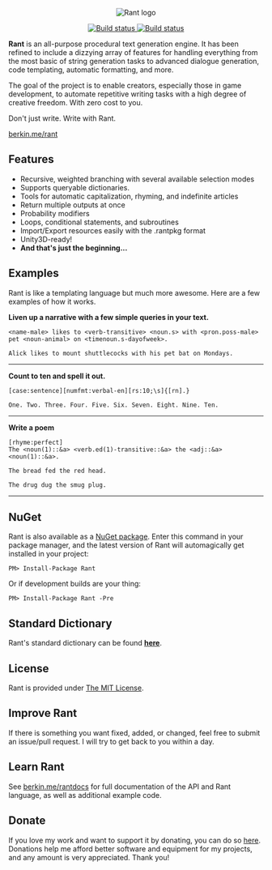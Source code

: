 <p align="center">
<img src="http://i.imgur.com/Vx7LyRP.png" alt="Rant logo"></img>
</p>

<p align="center">
  <a href="https://ci.appveyor.com/project/TheBerkin/rant/branch/master/artifacts">
    <img src="https://ci.appveyor.com/api/projects/status/2vn0imlns20n739a/branch/master?svg=true&passingText=Master%20Build%20Passing&pendingText=Master%20Build%20Pending&failingText=Master%20Build%20Failing" alt="Build status">
    </img>
  </a>
  <a href="https://ci.appveyor.com/project/TheBerkin/rant/branch/dev/artifacts">
    <img src="https://ci.appveyor.com/api/projects/status/2vn0imlns20n739a/branch/dev?svg=true&passingText=Dev%20Build%20Passing&pendingText=Dev%20Build%20Pending&failingText=Dev%20Build%20Is%20Kill" alt="Build status">
    </img>
  </a>
</p>

**Rant** is an all-purpose procedural text generation engine.
It has been refined to include a dizzying array of features for handling everything from
the most basic of string generation tasks to advanced dialogue generation,
code templating, automatic formatting, and more.

The goal of the project is to enable creators, especially those in game development,
to automate repetitive writing tasks with a high degree of creative freedom.
With zero cost to you.

Don't just write. Write with Rant.

[berkin.me/rant](http://berkin.me/rant)

## Features

* Recursive, weighted branching with several available selection modes
* Supports queryable dictionaries.
* Tools for automatic capitalization, rhyming, and indefinite articles
* Return multiple outputs at once
* Probability modifiers
* Loops, conditional statements, and subroutines
* Import/Export resources easily with the .rantpkg format
* Unity3D-ready!
* **And that's just the beginning...**

## Examples

Rant is like a templating language but much more awesome. Here are a few examples of how it works.

**Liven up a narrative with a few simple queries in your text.**
```
<name-male> likes to <verb-transitive> <noun.s> with <pron.poss-male> pet <noun-animal> on <timenoun.s-dayofweek>.
```
```
Alick likes to mount shuttlecocks with his pet bat on Mondays.
```

---

**Count to ten and spell it out.**
```
[case:sentence][numfmt:verbal-en][rs:10;\s]{[rn].}
```
```
One. Two. Three. Four. Five. Six. Seven. Eight. Nine. Ten.
```

---

**Write a poem**
```
[rhyme:perfect]
The <noun(1)::&a> <verb.ed(1)-transitive::&a> the <adj::&a> <noun(1)::&a>.
```
```
The bread fed the red head.
```
```
The drug dug the smug plug.
```

---



## NuGet
Rant is also available as a [NuGet package](https://www.nuget.org/packages/Rant/).
Enter this command in your package manager,
and the latest version of Rant will automagically get installed in your project:

```
PM> Install-Package Rant
```

Or if development builds are your thing:

```
PM> Install-Package Rant -Pre
```

## Standard Dictionary
Rant's standard dictionary can be found [**here**](http://github.com/TheBerkin/Rantionary).

## License
Rant is provided under [The MIT License](https://github.com/TheBerkin/Rant/blob/master/LICENSE).

## Improve Rant
If there is something you want fixed, added, or changed, feel free to submit an issue/pull request. I will try to get back to you within a day.

## Learn Rant
See [berkin.me/rantdocs](http://berkin.me/rantdocs) for full documentation of the API and Rant language, as well as additional example code.

## Donate
If you love my work and want to support it by donating, you can do so [here](paypal.me/nicholasfleck).
Donations help me afford better software and equipment for my projects, and any amount is very appreciated.
Thank you!